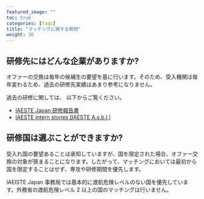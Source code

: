 ```yaml
---
featured_image: ""
toc: true
categories: [faqs]
title: "マッチングに関する質問"
weight: 30
---
```


## 研修先にはどんな企業がありますか?

オファーの交換は毎年の候補生の要望を基に行います。そのため、受入機関は毎年変わるため、過去の研修先実績はあまり参考になりません。

過去の研修に関しては、 以下からご覧ください。
- [IAESTE Japan 研修報告書](reports.md)
- [IAESTE intern stories [IAESTE A.s.b.l.]](https://iaeste.org/student-testimonials/)

## 研修国は選ぶことができますか?

受入れ国の要望あることは承知していますが、国を限定された場合、オファー交換の対象が狭まることになります。したがって、マッチングにおいては最初から国を限定することはせず、専攻や研修期間を優先します。

IAEISTE Japan 事務局では基本的に渡航危険レベルのない国を優先しています。外務省の渡航危険レベル 2 以上の国のマッチングは行いません。
